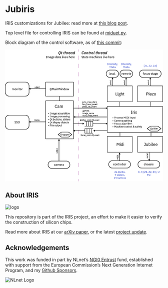 # Jubiris

IRIS customizations for Jubilee: read more at [this blog post](https://www.bunniestudios.com/blog/2024/control-and-autofocus-software-for-chip-level-microscopy/).

Top level file for controlling IRIS can be found at [miduet.py](./midi-ctrl/miduet.py).

Block diagram of the control software, as of [this commit](https://github.com/bunnie/jubiris/commit/65f168f4263c3c314d549c7d3f0408f404813f56):

![block diagram](./jubiris.png)

## About IRIS

![logo](https://bunniefoo.com/iris/iris-logo-gh.png)

This repository is part of the IRIS project, an effort to make it easier to verify the construction of silicon chips.

Read more about IRIS at our [arXiv paper](https://arxiv.org/abs/2303.07406), or the latest [project update](https://www.bunniestudios.com/blog/?p=6937).

## Acknowledgements

This work was funded in part by NLnet’s [NGI0 Entrust](https://nlnet.nl/entrust/) fund, established with support from the European Commission’s Next Generation Internet Program, and my [Github Sponsors](https://github.com/sponsors/bunnie/).

![NLnet Logo](https://bunniefoo.com/iris/2024/nlnet-logos.png)
